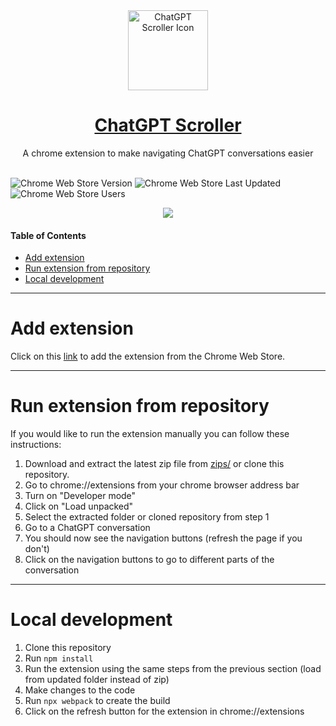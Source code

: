 <div align="center">
  <a href="https://chromewebstore.google.com/detail/chatgpt-scroller/pelmadpbepelidfneidllbkmepmdpckd">
      <img src="https://github.com/user-attachments/assets/ab2135ef-f5f4-4408-946a-3423a3dd5b5a" width="128" height="128" alt="ChatGPT Scroller Icon" />
  </a>
  <h1>
    <a href="https://chromewebstore.google.com/detail/chatgpt-scroller/pelmadpbepelidfneidllbkmepmdpckd">
      ChatGPT Scroller
    </a>
  </h1>
  <div>A chrome extension to make navigating ChatGPT conversations easier</div>
  <br />
</div>
  
![Chrome Web Store Version](https://img.shields.io/chrome-web-store/v/pelmadpbepelidfneidllbkmepmdpckd)
![Chrome Web Store Last Updated](https://img.shields.io/chrome-web-store/last-updated/pelmadpbepelidfneidllbkmepmdpckd)
![Chrome Web Store Users](https://img.shields.io/chrome-web-store/users/pelmadpbepelidfneidllbkmepmdpckd)

<div align="center">
  <img src="https://github.com/user-attachments/assets/947509b5-e2b2-4eb3-a7d9-4555e3903fa6" />
</div>

#### Table of Contents

- [Add extension](#add-extension)
- [Run extension from repository](#run-extension-from-repository)
- [Local development](#local-development)

---

# Add extension

Click on this [link](https://chromewebstore.google.com/detail/chatgpt-scroller/pelmadpbepelidfneidllbkmepmdpckd) to add the extension from the Chrome Web Store.

---

# Run extension from repository

If you would like to run the extension manually you can follow these instructions:

1. Download and extract the latest zip file from [zips/](https://github.com/samimsu/chatgpt-scroller/blob/master/zips) or clone this repository.
2. Go to chrome://extensions from your chrome browser address bar
3. Turn on "Developer mode"
4. Click on "Load unpacked"
5. Select the extracted folder or cloned repository from step 1
6. Go to a ChatGPT conversation
7. You should now see the navigation buttons (refresh the page if you don't)
8. Click on the navigation buttons to go to different parts of the conversation

---

# Local development

1. Clone this repository
2. Run `npm install`
3. Run the extension using the same steps from the previous section (load from updated folder instead of zip)
4. Make changes to the code
5. Run `npx webpack` to create the build
6. Click on the refresh button for the extension in chrome://extensions

